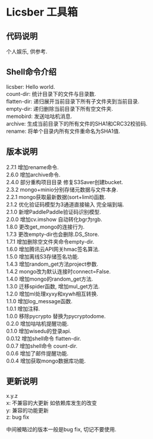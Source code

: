# Licsber 工具箱

## 代码说明

个人娱乐, 供参考.

## Shell命令介绍

licsber: Hello world.  
count-dir: 统计目录下的文件与目录数.  
flatten-dir: 递归展开当前目录下所有子文件夹到当前目录.  
empty-dir: 递归删除当前目录下所有空文件夹.    
memobird: 发送咕咕机消息.  
archive: 生成当前目录下的所有文件的SHA1和CRC32校验码.   
rename: 将单个目录内所有文件重命名为SHA1值.

## 版本说明

2.7.1 增加rename命令.  
2.6.0 增加archive命令.  
2.4.0 部分重构项目目录 修复S3Saver创建bucket.  
2.3.2 mongo+minio分别存储元数据与文件本身.  
2.2.1 mongo获取最新数据(sort+limit)函数.  
2.1.2 优化验证码模型为3通道直接输入 完全端到端.  
2.1.0 新增PaddlePaddle验证码识别模型.  
2.0.0 增加cv.imshow 自动转化bgr为rgb.  
1.8.0 更改get_mongo的连接行为.  
1.7.3 更改empty-dir也会删除.DS_Store.  
1.7.1 增加删除空文件夹命令empty-dir.   
1.6.0 增加腾讯云API网关hmac签名算法.  
1.5.0 增加离线S3存储签名功能.  
1.4.3 增加random_get方法project参数.  
1.4.2 mongo改为默认连接时connect=False.  
1.4.0 增加mongo的random_get方法.  
1.3.0 迁移spider函数, 增加mul_get方法.  
1.2.0 增加ml处理xyxy和xywh相互转换.  
1.1.0 增加log_message函数.   
1.0.1 增加注释.  
1.0.0 移除pycrypto 替换为pycryptodome.  
0.2.0 增加咕咕机提醒功能.  
0.1.0 增加wisedu的登录api.  
0.0.12 增加shell命令 flatten-dir.  
0.0.7 增加shell命令 count-dir.  
0.0.6 增加了邮件提醒功能.  
0.0.4 增加获取mongo数据库功能.

## 更新说明

x.y.z  
x: 不兼容的大更新 如依赖库发生的改变  
y: 兼容的功能更新  
z: bug fix

中间被略过的版本一般是bug fix, 切记不要使用.  
